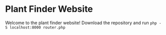 # Plant Finder Website

Welcome to the plant finder website! Download the repository and run `php -S localhost:8000 router.php`
